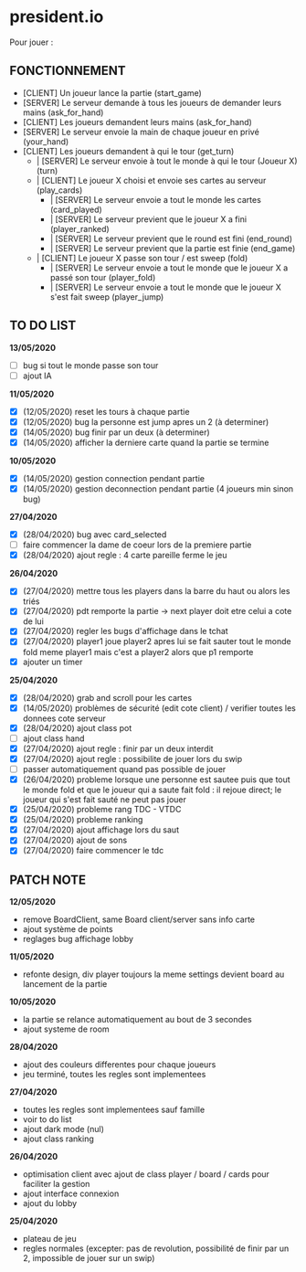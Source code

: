 # president.io

Pour jouer :

## FONCTIONNEMENT

* [CLIENT] Un joueur lance la partie (start_game)
* [SERVER] Le serveur demande à tous les joueurs de demander leurs mains (ask_for_hand)
* [CLIENT] Les joueurs demandent leurs mains (ask_for_hand)
* [SERVER] Le serveur envoie la main de chaque joueur en privé (your_hand)
* [CLIENT] Les joueurs demandent à qui le tour (get_turn)
    * | [SERVER] Le serveur envoie à tout le monde à qui le tour (Joueur X) (turn)
    * | [CLIENT] Le joueur X choisi et envoie ses cartes au serveur (play_cards)
        * | [SERVER] Le serveur envoie a tout le monde les cartes (card_played)
        * | [SERVER] Le serveur previent que le joueur X a fini (player_ranked)
        * | [SERVER] Le serveur previent que le round est fini (end_round)
        * | [SERVER] Le serveur previent que la partie est finie (end_game)
    * | [CLIENT] Le joueur X passe son tour / est sweep (fold)
        * | [SERVER] Le serveur envoie a tout le monde que le joueur X a passé son tour (player_fold)
        * | [SERVER] Le serveur envoie a tout le monde que le joueur X s'est fait sweep (player_jump)

## TO DO LIST

**13/05/2020**

- [ ] bug si tout le monde passe son tour
- [ ] ajout IA

**11/05/2020**

- [x] (12/05/2020) reset les tours à chaque partie
- [x] (12/05/2020) bug la personne est jump apres un 2 (à determiner)
- [x] (14/05/2020) bug finir par un deux (à determiner)
- [x] (14/05/2020) afficher la derniere carte quand la partie se termine

**10/05/2020**

- [x] (14/05/2020) gestion connection pendant partie
- [x] (14/05/2020) gestion deconnection pendant partie (4 joueurs min sinon bug)

**27/04/2020**

- [x] (28/04/2020) bug avec card_selected
- [ ] faire commencer la dame de coeur lors de la premiere partie
- [x] (28/04/2020) ajout regle : 4 carte pareille ferme le jeu

**26/04/2020**

- [x] (27/04/2020) mettre tous les players dans la barre du haut ou alors les triés
- [x] (27/04/2020) pdt remporte la partie -> next player doit etre celui a cote de lui
- [x] (27/04/2020) regler les bugs d'affichage dans le tchat
- [x] (27/04/2020) player1 joue player2 apres lui se fait sauter tout le monde fold meme player1 mais c'est a player2 alors que p1 remporte
- [x] ajouter un timer

**25/04/2020**

- [x] (28/04/2020) grab and scroll pour les cartes
- [x] (14/05/2020) problèmes de sécurité (edit cote client) / verifier toutes les donnees cote serveur
- [x] (28/04/2020) ajout class pot
- [ ] ajout class hand
- [x] (27/04/2020) ajout regle : finir par un deux interdit
- [x] (27/04/2020) ajout regle : possibilite de jouer lors du swip
- [ ] passer automatiquement quand pas possible de jouer
- [x] (26/04/2020) probleme lorsque une personne est sautee puis que tout le monde fold et que le joueur qui a saute fait fold : il rejoue direct; le joueur qui s'est fait sauté ne peut pas jouer
- [x] (25/04/2020) probleme rang TDC - VTDC
- [x] (25/04/2020) probleme ranking
- [x] (27/04/2020) ajout affichage lors du saut
- [x] (27/04/2020) ajout de sons
- [x] (27/04/2020) faire commencer le tdc

## PATCH NOTE

**12/05/2020**

* remove BoardClient, same Board client/server sans info carte
* ajout système de points
* reglages bug affichage lobby

**11/05/2020**

* refonte design, div player toujours la meme settings devient board au lancement de la partie

**10/05/2020**

* la partie se relance automatiquement au bout de 3 secondes
* ajout systeme de room

**28/04/2020**

* ajout des couleurs differentes pour chaque joueurs
* jeu terminé, toutes les regles sont implementees

**27/04/2020**

* toutes les regles sont implementees sauf famille
* voir to do list
* ajout dark mode (nul)
* ajout class ranking

**26/04/2020**

* optimisation client avec ajout de class player / board / cards pour faciliter la gestion
* ajout interface connexion
* ajout du lobby

**25/04/2020**

* plateau de jeu
* regles normales (excepter: pas de revolution, possibilité de finir par un 2, impossible de jouer sur un swip)
